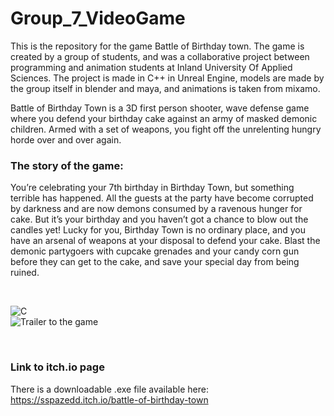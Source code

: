 # Group_7_VideoGame 

This is the repository for the game Battle of Birthday town. The game is created by a group of students, and was a collaborative project between programming and animation students at Inland University Of Applied Sciences.
The project is made in C++ in Unreal Engine, models are made by the group itself in blender and maya, and animations is taken from mixamo.

Battle of Birthday Town is a 3D first person shooter, wave defense game where you defend your birthday cake against an army of masked demonic children. Armed with a set of weapons, you fight off the unrelenting hungry horde over and over again.

### The story of the game: <br>
You’re celebrating your 7th birthday in Birthday Town, but something terrible has happened. All the guests at the party have become corrupted by darkness and are now demons consumed by a ravenous hunger for cake. But it’s your birthday and you haven’t got a chance to blow out the candles yet! Lucky for you, Birthday Town is no ordinary place, and you have an arsenal of weapons at your disposal to defend your cake. 
Blast the demonic partygoers with cupcake grenades and your candy corn gun before they can get to the cake, and save your special day from being ruined. 

<br>

![C](https://img.itch.zone/aW1hZ2UvMjA4NjE3Ny8xMjI3MDg5Mi5wbmc=/347x500/bHrgGH.png)
<br>
![Trailer to the game](https://www.youtube.com/watch?v=CJWSpU7BLtg)

<br>

### Link to itch.io page
There is a downloadable .exe file available here: <br>
https://sspazedd.itch.io/battle-of-birthday-town
